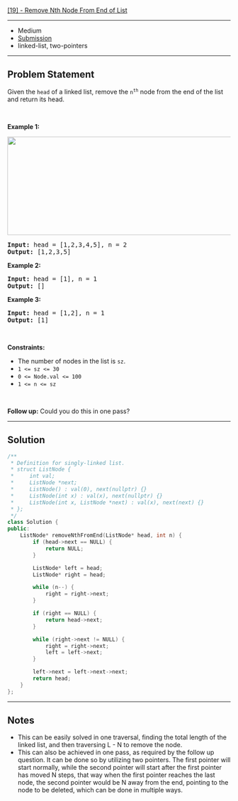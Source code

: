 [[19] - Remove Nth Node From End of List](https://leetcode.com/problems/remove-nth-node-from-end-of-list)

---

- Medium
- [Submission](https://leetcode.com/problems/remove-nth-node-from-end-of-list/submissions/977714445/)
- linked-list, two-pointers

---

## Problem Statement

<p>Given the <code>head</code> of a linked list, remove the <code>n<sup>th</sup></code> node from the end of the list and return its head.</p>

<p>&nbsp;</p>
<p><strong class="example">Example 1:</strong></p>
<img alt="" src="https://assets.leetcode.com/uploads/2020/10/03/remove_ex1.jpg" style="width: 542px; height: 222px;" />
<pre>
<strong>Input:</strong> head = [1,2,3,4,5], n = 2
<strong>Output:</strong> [1,2,3,5]
</pre>

<p><strong class="example">Example 2:</strong></p>

<pre>
<strong>Input:</strong> head = [1], n = 1
<strong>Output:</strong> []
</pre>

<p><strong class="example">Example 3:</strong></p>

<pre>
<strong>Input:</strong> head = [1,2], n = 1
<strong>Output:</strong> [1]
</pre>

<p>&nbsp;</p>
<p><strong>Constraints:</strong></p>

<ul>
	<li>The number of nodes in the list is <code>sz</code>.</li>
	<li><code>1 &lt;= sz &lt;= 30</code></li>
	<li><code>0 &lt;= Node.val &lt;= 100</code></li>
	<li><code>1 &lt;= n &lt;= sz</code></li>
</ul>

<p>&nbsp;</p>
<p><strong>Follow up:</strong> Could you do this in one pass?</p>


---

## Solution

```cpp
/**
 * Definition for singly-linked list.
 * struct ListNode {
 *     int val;
 *     ListNode *next;
 *     ListNode() : val(0), next(nullptr) {}
 *     ListNode(int x) : val(x), next(nullptr) {}
 *     ListNode(int x, ListNode *next) : val(x), next(next) {}
 * };
 */
class Solution {
public:
    ListNode* removeNthFromEnd(ListNode* head, int n) {
        if (head->next == NULL) {
            return NULL;
        }

        ListNode* left = head;
        ListNode* right = head;

        while (n--) {
            right = right->next;
        }

        if (right == NULL) {
            return head->next;
        }

        while (right->next != NULL) {
            right = right->next;
            left = left->next;
        }

        left->next = left->next->next;
        return head;
    }
};
```

---

## Notes

- This can be easily solved in one traversal, finding the total length of the linked list, and then traversing L - N to remove the node.
- This can also be achieved in one pass, as required by the follow up question. It can be done so by utilizing two pointers. The first pointer will start normally, while the second pointer will start after the first pointer has moved N steps, that way when the first pointer reaches the last node, the second pointer would be N away from the end, pointing to the node to be deleted, which can be done in multiple ways.
